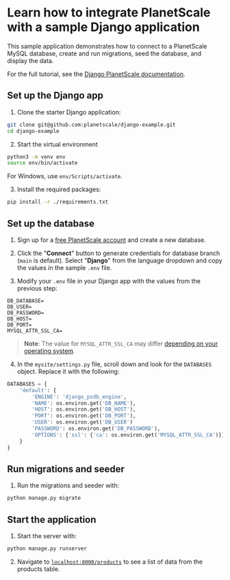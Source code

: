 # Learn how to integrate PlanetScale with a sample Django application

This sample application demonstrates how to connect to a PlanetScale MySQL database, create and run migrations, seed the database, and display the data.

For the full tutorial, see the [Django PlanetScale documentation](https://docs.planetscale.com/tutorials/connect-django-app).

## Set up the Django app

1. Clone the starter Django application:

```bash
git clone git@github.com:planetscale/django-example.git
cd django-example
```

2. Start the virtual environment

```bash
python3 -m venv env
source env/bin/activate
```

For Windows, use `env/Scripts/activate`.

3. Install the required packages:

```bash
pip install -r ./requirements.txt
```

## Set up the database

1. Sign up for a [free PlanetScale account](https://planetscale.com/sign-up) and create a new database.

2. Click the "**Connect**" button to generate credentials for database branch (`main` is default). Select "**Django**" from the language dropdown and copy the values in the sample `.env` file.

3. Modify your `.env` file in your Django app with the values from the previous step:

```
DB_DATABASE=
DB_USER=
DB_PASSWORD=
DB_HOST=
DB_PORT=
MYSQL_ATTR_SSL_CA=
```

> **Note**: The value for `MYSQL_ATTR_SSL_CA` may differ [depending on your operating system](https://docs.planetscale.com/reference/secure-connections#ca-root-configuration).

4. In the `mysite/settings.py` file, scroll down and look for the `DATABASES` object. Replace it with the following:

```python
DATABASES = {
    'default': {
        'ENGINE': 'django_psdb_engine',
        'NAME': os.environ.get('DB_NAME'),
        'HOST': os.environ.get('DB_HOST'),
        'PORT': os.environ.get('DB_PORT'),
        'USER': os.environ.get('DB_USER')
        'PASSWORD': os.environ.get('DB_PASSWORD'),
        'OPTIONS': {'ssl': {'ca': os.environ.get('MYSQL_ATTR_SSL_CA')}}
    }
}
```

## Run migrations and seeder

1. Run the migrations and seeder with:

```bash
python manage.py migrate
```

## Start the application

1. Start the server with:

```bash
python manage.py runserver
```

2. Navigate to [`localhost:8000/products`](http://localhost:8000/products) to see a list of data from the products table. 